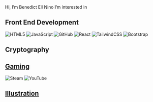 Hi, I’m Benedict Ell Nino
I’m interested in 
## Front End Development
 ![HTML5](https://img.shields.io/badge/html5-%23E34F26.svg?style=for-the-badge&logo=html5&logoColor=white)
 ![JavaScript](https://img.shields.io/badge/javascript-%23323330.svg?style=for-the-badge&logo=javascript&logoColor=%23F7DF1E)
 ![GitHub](https://img.shields.io/badge/github-%23121011.svg?style=for-the-badge&logo=github&logoColor=white)
 ![React](https://img.shields.io/badge/react-%2320232a.svg?style=for-the-badge&logo=react&logoColor=%2361DAFB)
 ![TailwindCSS](https://img.shields.io/badge/tailwindcss-%2338B2AC.svg?style=for-the-badge&logo=tailwind-css&logoColor=white)
 ![Bootstrap](https://img.shields.io/badge/bootstrap-%23563D7C.svg?style=for-the-badge&logo=bootstrap&logoColor=white)

## Cryptography 

## [Gaming](https://www.youtube.com/channel/UCeDxd3XofRwT9LTKRFL65Yw)
 ![Steam](https://img.shields.io/badge/steam-%23000000.svg?style=for-the-badge&logo=steam&logoColor=white)
 ![YouTube](https://img.shields.io/badge/YouTube-%23FF0000.svg?style=for-the-badge&logo=YouTube&logoColor=white)


## [Illustration](https://www.pixiv.net/en/users/28749658) 


<!---
ninoslat1/ninoslat1 is a ✨ special ✨ repository because its `README.md` (this file) appears on your GitHub profile.
You can click the Preview link to take a look at your changes.
--->
